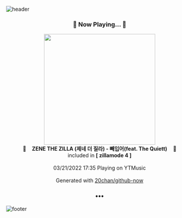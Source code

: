 ![header](https://capsule-render.vercel.app/api?type=wave&height=170&section=header&text=Hi.%20I'm%20SHIFT&fontColor=090707&fontAlignX=45&fontAlignY=65&fontSize=100)

<h3 align="center">🎵 Now Playing... 🎵</h3>
<p align="center">
  <a href="https://music.youtube.com/watch?v=Ob--0m0TG00">
    <img width="300" src="https://lh3.googleusercontent.com/Jij7Oye6GIwxEj2yX9h1TIXDndmAoZf0kCYoNK-GZxvxI9rIh3lsH1OB49a23glNw6i237-Wc-aI83I">
  </a>
  <br>
  🎵&nbsp&nbsp&nbsp <b>ZENE THE ZILLA (제네 더 질라) - 빼입어(feat. The Quiett)</b> &nbsp&nbsp&nbsp🎵
  <br>
  included in <b>[ zillamode 4 ]</b>
  
  <br />
  <br />
  03/21/2022 17:35 Playing on YTMusic
  <br />
  <br />
  Generated with <a href="https://github.com/20chan/github-now">20chan/github-now</a>
</p>

<h3 align="center">•••</h3>

![footer](https://capsule-render.vercel.app/api?type=wave&height=150&section=footer)
